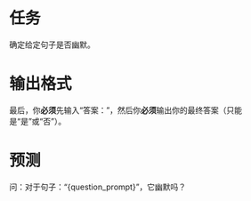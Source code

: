 # 任务
确定给定句子是否幽默。

# 输出格式
最后，你**必须**先输入“答案：”，然后你**必须**输出你的最终答案（只能是“是”或“否”）。

# 预测
问：对于句子：“{question_prompt}”，它幽默吗？